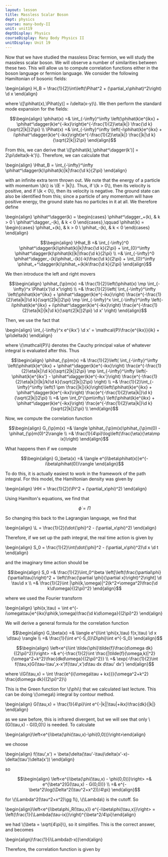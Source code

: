 ```yaml
---
layout: lesson
title: Massless Scalar Boson
dept: physics
course: many-body-II
unit: unit19
deptDisplay: Physics
courseDisplay: Many Body Physics II
unitDisplay: Unit 19
---
```

Now that we have studied the massless Dirac fermion, we will study the massless scalar boson. We will observe a number of similarities between these two. This will allow us to compute correlation functions either in the boson language or fermion language. We consider the following Hamiltonian of bosonic fields:

$$$$\begin{align}
H_B = \frac{1}{2}\int\left(\Pihat^2 + (\partial_x\phihat)^2\right) \d x
\end{align}$$$$

where \\([\phihat(x),\Pihat(y)] = i\delta(x-y)\\). We then perform the standard mode expansion for the fields:

$$\begin{align}
\phihat(x) =& \int_{-\infty}^\infty \left(\phihat(k)e^{ikx} + \phihat^\dagger(k)e^{-ikx}\right)e^{-\frac{1}{2}\eta|k|} \frac{\d k}{\sqrt{2|k|}2\pi} \\
\Pihat(x) =& \int_{-\infty}^\infty \left(-i\phihat(k)e^{ikx} + i\phihat^\dagger(k)e^{-ikx}\right)e^{-\frac{1}{2}\eta|k|} \frac{|k|\d k}{\sqrt{2|k|}2\pi} 
\end{align}$$

From this, we can derive that \\([\phihat(k),\phihat^\dagger(k')] = 2\pi\delta(k-k')\\). Therefore, we can calculate that

$$$$\begin{align}
\Hhat_B = \int_{-\infty}^\infty \phihat^\dagger(k)\phihat(k)|k|\frac{\d k}{2\pi}
\end{align}$$$$

with an infinite extra term thrown out. We note that the energy of a particle with momentum \\(k\\) is \\(E = |k|\\). Thus, if \\(k > 0\\), then its velocity is positive, and if \\(k < 0\\), then its velocity is negative. The ground state can also be identified from this; since a particle of any momentum will have positive energy, the ground state has no particles in it at all. We therefore define 

$$$$\begin{align}
\phihat^\dagger(k) = \begin{cases} \phihat^\dagger_+(k), & k > 0 \\ \phihat^\dagger_-(k), & k < 0 \end{cases},\qquad \phihat(k) = \begin{cases} \phihat_+(k), & k > 0 \\ \phihat_-(k), & k < 0 \end{cases}
\end{align}$$$$

$$\begin{align}
\Hhat_B =& \int_{-\infty}^0 \phihat^\dagger(k)\phihat(k)|k|\frac{\d k}{2\pi} + \int_{0}^\infty \phihat^\dagger(k)\phihat(k)|k|\frac{\d k}{2\pi} \\
=& \int_{-\infty}^0 \phihat^\dagger_-(k)\phihat_-(k)(-k)\frac{\d k}{2\pi} + \int_{0}^\infty \phihat_+^\dagger(k)\phihat_+(k)k\frac{\d k}{2\pi} 
\end{align}$$

We then introduce the left and right movers 

$$\begin{align}
\phihat_{\p}m(x) =& \frac{1}{2}\left(\phihat(x) \mp \int_{-\infty}^x \Pihat(x')\d x'\right) \\
=& \frac{1}{2}\left( \int_{-\infty}^\infty \left(\phihat(k)e^{ikx} + \phihat^\dagger(k)e^{-ikx}\right) \frac{e^{-\frac{1}{2}\eta|k|}\d k}{\sqrt{2|k|}2\pi} \mp \int_{-\infty}^x \int_{-\infty}^\infty \left(-i\phihat(k)e^{ikx} + i\phihat^\dagger(k)e^{-ikx}\right) \frac{e^{-\frac{1}{2}\eta|k|}|k|\d k}{\sqrt{2|k|}2\pi} \d x' \right)
\end{align}$$

Then, we use the fact that 

$$$$\begin{align}
\int_{-\infty}^x e^{ikx'} \d x' = \mathcal{P}\frac{e^{ikx}}{ik} + \pi\delta(k)
\end{align}$$$$

where \\(\mathcal{P}\\) denotes the Cauchy principal value of whatever integral is evaluated after this. Thus 

$$\begin{align}
\phihat_{\p}m(x) =& \frac{1}{2}\left( \int_{-\infty}^\infty \left(\phihat(k)e^{ikx} + \phihat^\dagger(k)e^{-ikx}\right) \frac{e^{-\frac{1}{2}\eta|k|}\d k}{\sqrt{2|k|}2\pi} \mp \int_{-\infty}^\infty \left(-\phihat(k)e^{ikx'} - \phihat^\dagger(k)e^{-ikx'}\right) \frac{e^{-\frac{1}{2}\eta|k|}(|k|/k)\d k}{\sqrt{2|k|}2\pi} \right) \\
=& \frac{1}{2}\int_{-\infty}^\infty \left(1 \pm \frac{|k|}{k}\right)\left(\phihat(k)e^{ikx} + \phihat^\dagger(k)e^{-ikx}\right) \frac{e^{-\frac{1}{2}\eta|k|}\d k}{\sqrt{2|k|}2\pi} \\
=& \pm \int_0^{\pm\infty} \left(\phihat(k)e^{ikx} + \phihat^\dagger(k)e^{-ikx}\right) \frac{e^{-\frac{1}{2}\eta|k|}\d k}{\sqrt{2|k|}2\pi} \\
\end{align}$$

Now, we compute the correlation function

$$\begin{align}
G_{\p}m(x) =& \langle \phihat_{\p}m(x)\phihat_{\p}m(0) - \phihat_{\p}m(0)^2\rangle \\
=& \frac{1}{4\pi}\log\left(\frac{\eta}{\eta\mp ix}\right)
\end{align}$$

What happens then if we compute 

$$\begin{align}
G_\beta(x) =& \langle e^{i\beta\phihat(x)}e^{-i\beta\phihat(0)}\rangle
\end{align}$$

To do this, it is actually easiest to work in the framework of the path integral. For this model, the Hamiltonian density was given by 

$$$$\begin{align}
\HH = \frac{1}{2}(\Pi^2 + (\partial_x\phi)^2)
\end{align}$$$$

Using Hamilton's equations, we find that 

$$\dot{\phi} = \Pi$$

So changing this back to the Lagrangian language, we find that 

$$$$\begin{align}
\L = \frac{1}{2}(\dot{\phi}^2 - (\partial_x\phi)^2)
\end{align}$$$$

Therefore, if we set up the path integral, the real time action is given by 

$$$$\begin{align}
S_0 = \frac{1}{2}\int(\dot{\phi}^2 - (\partial_x\phi)^2)\d x \d t
\end{align}$$$$

and the imaginary time action should be 

$$\begin{align}
S_0 =& \frac{1}{2}\iint_0^\beta \left[\left(\frac{\partial\phi}{\partial\tau}\right)^2 + \left(\frac{\partial \phi}{\partial x}\right)^2\right] \d \tau\d x \\
=& \frac{1}{2}\int |\phi(k,\omega)|^2(k^2+\omega^2)\frac{\d k\d\omega}{(2\pi)^2}
\end{align}$$

where we used the Fourier transform

$$$$\begin{align}
\phi(x,\tau) = \int e^{-i\omega\tau}e^{ikx}\phi(k,\omega)\frac{\d k\d\omega}{(2\pi)^2}
\end{align}$$$$

We will derive a general formula for the correlation function

$$\begin{align}
G_\beta(x) =& \langle e^{i\int \phi(x,\tau) f(x,\tau) \d x \d\tau} \rangle \\
=& \frac{1}{\int e^{-S_0}\D\phi}\int e^{-S_0}
\end{align}$$

$$\begin{align}
\left<e^{i\int \tilde{\phi}\tilde{f}\frac{d\omega dk}{(2\pi)^2}}\right> =& e^{-\frac{1}{2}\int \frac{|\tilde{f}(\omega,k)|^2}{\omega^2+k^2}\frac{dkd\omega}{(2\pi)^2}} \\
=& \exp(-\frac{1}{2}\int f(\tau,x)G(\tau-\tau',x-x')f(\tau',x')d\tau dx d\tau' dx')
\end{align}$$

where \\(G(\tau,x) = \int \frac{e^{i(\omega\tau + kx)}}{\omega^2+k^2} \frac{d\omega dk}{(2\pi)^2}\\)

This is the Green function for \\(\phi\\) that we calculated last lecture. This can be doing \\(\omega\\) integral by contour method. 

$$$$\begin{align}
G(\tau,x) = \frac{1}{4\pi}\int e^{-|k||\tau|+ikx}\frac{dk}{|k|}
\end{align}$$$$

as we saw before, this is infrared divergent, but we will see that only \\(G(\tau,x) - G(0,0)\\) is needed. To calculate

$$$$\begin{align}\left<e^{i\beta(\phi(\tau,x)-\phi(0,0))}\right>\end{align}$$$$

we choose

$$$$\begin{align}
f(\tau',x') = \beta(\delta(\tau'-\tau)\delta(x'-x)-\delta(\tau')\delta(x'))
\end{align}$$$$

so 

$$\begin{align}
\left<e^{i\beta(\phi(\tau,x) - \phi(0,0))}\right> =& e^{\beta^2(G(\tau,x) - G(0,0))} \\
=& e^{-\beta^2\log(\Delta^2(\tau^2+x^2))/4\pi}
\end{align}$$

for \\(\Lambda^2(\tau^2+x^2)\gg 1\\), \\(\Lambda\\) is the cutoff. So

$$$$\begin{align}\left<e^{i\beta\phi_R(\tau,x)} e^{-i\beta\phi(\tau,x)}\right> = \left(\frac{1}{\Lambda(\tau-ix)}\right)^{\beta^2/4\pi}\end{align}$$$$

we had \\(\beta = \sqrt{4\pi}\\), so it simplifies. This is the correct answer, and becomes

$$$$\begin{align}\frac{1}{i\Lambda(t-x)}\end{align}$$$$

Therefore, the correlation function is given by 



